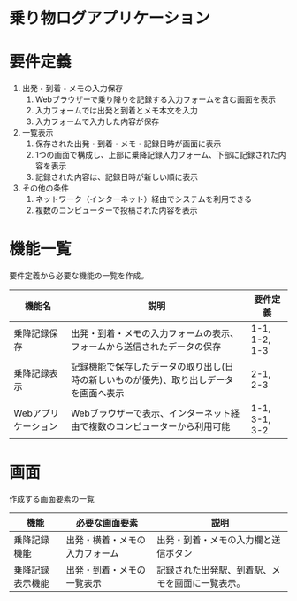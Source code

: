 # 乗り物ログアプリケーション

# 要件定義
1. 出発・到着・メモの入力保存
    1. Webブラウザーで乗り降りを記録する入力フォームを含む画面を表示
    1. 入力フォームでは出発と到着とメモ本文を入力
    1. 入力フォームで入力した内容が保存
1. 一覧表示
    1. 保存された出発・到着・メモ・記録日時が画面に表示
    1. 1つの画面で構成し、上部に乗降記録入力フォーム、下部に記録された内容を表示
    1. 記録された内容は、記録日時が新しい順に表示
1. その他の条件
    1. ネットワーク（インターネット）経由でシステムを利用できる
    1. 複数のコンピューターで投稿された内容を表示

# 機能一覧
要件定義から必要な機能の一覧を作成。

| 機能名 | 説明 | 要件定義 |
|-|-|-|
| 乗降記録保存 | 出発・到着・メモの入力フォームの表示、フォームから送信されたデータの保存 | 1-1, 1-2, 1-3 |
| 乗降記録表示 | 記録機能で保存したデータの取り出し(日時の新しいものが優先)、取り出しデータを画面へ表示 | 2-1, 2-3 |
| Webアプリケーション | Webブラウザーで表示、インターネット経由で複数のコンピューターから利用可能 | 1-1, 3-1, 3-2 |

# 画面
作成する画面要素の一覧

| 機能 | 必要な画面要素 | 説明 |
|-|-|-|
| 乗降記録機能 | 出発・横着・メモの入力フォーム | 出発・到着・メモの入力欄と送信ボタン |
| 乗降記録表示機能 | 出発・到着・メモの一覧表示 | 記録された出発駅、到着駅、メモを画面に一覧表示。 |